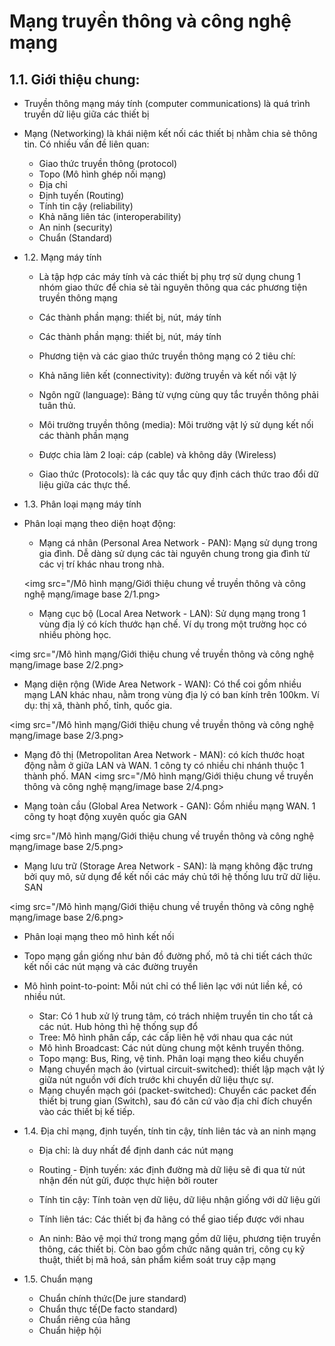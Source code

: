 # Mạng truyền thông và công nghệ mạng
## 1.1. Giới thiệu chung:
- Truyền thông mạng máy tính (computer communications) là quá trình truyền dữ liệu giữa các thiết bị

- Mạng (Networking) là khái niệm kết nối các thiết bị nhằm chia sẻ thông tin. Có nhiều vấn đề liên quan:
  - Giao thức truyền thông (protocol)
  - Topo (Mô hình ghép nối mạng)
  - Địa chỉ
  - Định tuyến (Routing)
  - Tính tin cậy (reliability)
  - Khả năng liên tác (interoperability)
  - An ninh (security)
  - Chuẩn (Standard)
- 1.2. Mạng máy tính
  - Là tập hợp các máy tính và các thiết bị phụ trợ sử dụng chung 1 nhóm giao thức để chia sẻ tài nguyên thông qua các phương tiện truyền thông mạng

  - Các thành phần mạng: thiết bị, nút, máy tính

  - Các thành phần mạng: thiết bị, nút, máy tính

  - Phương tiện và các giao thức truyền thông mạng có 2 tiêu chí:

  - Khả năng liên kết (connectivity): đường truyền và kết nối vật lý
  - Ngôn ngữ (language): Bảng từ vựng cùng quy tắc truyền thông phải tuân thủ.
  - Môi trường truyền thông (media): Môi trường vật lý sử dụng kết nối các thành phần mạng

  - Được chia làm 2 loại: cáp (cable) và không dây (Wireless)
  - Giao thức (Protocols): là các quy tắc quy định cách thức trao đổi dữ liệu giữa các thực thể.

- 1.3. Phân loại mạng máy tính
- Phân loại mạng theo diện hoạt động:

  - Mạng cá nhân (Personal Area Network - PAN): Mạng sử dụng trong gia đình. Dễ dàng sử dụng các tài nguyên chung trong gia đình từ các vị trí khác nhau trong nhà.

  <img src="/Mô hình mạng/Giới thiệu chung về truyền thông và công nghệ mạng/image base 2/1.png>
  

  - Mạng cục bộ (Local Area Network - LAN): Sử dụng mạng trong 1 vùng địa lý có kích thước hạn chế. Ví dụ trong một trường học có nhiều phòng học.

 <img src="/Mô hình mạng/Giới thiệu chung về truyền thông và công nghệ mạng/image base 2/2.png>

  - Mạng diện rộng (Wide Area Network - WAN): Có thể coi gồm nhiều mạng LAN khác nhau, nằm trong vùng địa lý có ban kính trên 100km. Ví dụ: thị xã, thành phố, tỉnh, quốc gia.

<img src="/Mô hình mạng/Giới thiệu chung về truyền thông và công nghệ mạng/image base 2/3.png>

  - Mạng đô thị (Metropolitan Area Network - MAN): có kích thước hoạt động nằm ở giữa LAN và WAN. 1 công ty có nhiều chi nhánh thuộc 1 thành phố.
MAN
<img src="/Mô hình mạng/Giới thiệu chung về truyền thông và công nghệ mạng/image base 2/4.png>

  - Mạng toàn cầu (Global Area Network - GAN): Gồm nhiều mạng WAN. 1 công ty hoạt động xuyên quốc gia
GAN

<img src="/Mô hình mạng/Giới thiệu chung về truyền thông và công nghệ mạng/image base 2/5.png>

  - Mạng lưu trữ (Storage Area Network - SAN): là mạng không đặc trưng bởi quy mô, sử dụng để kết nối các máy chủ tới hệ thống lưu trữ dữ liệu.
SAN

<img src="/Mô hình mạng/Giới thiệu chung về truyền thông và công nghệ mạng/image base 2/6.png>

- Phân loại mạng theo mô hình kết nối

- Topo mạng gần giống như bản đồ đường phố, mô tả chi tiết cách thức kết nối các nút mạng và các đường truyền

- Mô hình point-to-point: Mỗi nút chỉ có thể liên lạc với nút liền kề, có nhiều nút.
  - Star: Có 1 hub xử lý trung tâm, có trách nhiệm truyền tin cho tất cả các nút. Hub hỏng thì hệ thống sụp đổ
  - Tree: Mô hình phân cấp, các cấp liên hệ với nhau qua các nút
  - Mô hình Broadcast: Các nút dùng chung một kênh truyền thông.
  - Topo mạng: Bus, Ring, vệ tinh. Phân loại mạng theo kiểu chuyển
  - Mạng chuyển mạch ảo (virtual circuit-switched): thiết lập mạch vật lý giữa nút nguồn với đích trước khi chuyển dữ liệu thực sự.
  - Mạng chuyển mạch gói (packet-switched): Chuyển các packet đến thiết bị trung gian (Switch), sau đó căn cứ vào địa chỉ đích chuyển vào các thiết bị kế tiếp.
- 1.4. Địa chỉ mạng, định tuyến, tính tin cậy, tính liên tác và an ninh mạng
  - Địa chỉ: là duy nhất để định danh các nút mạng

  - Routing - Định tuyến: xác định đường mà dữ liệu sẽ đi qua từ nút nhận đến nút gửi, được thực hiện bởi router

  - Tính tin cậy: Tính toàn vẹn dữ liệu, dữ liệu nhận giống với dữ liệu gửi

  - Tính liên tác: Các thiết bị đa hãng có thể giao tiếp được với nhau

  - An ninh: Bảo vệ mọi thứ trong mạng gồm dữ liệu, phương tiện truyền thông, các thiết bị. Còn bao gồm chức năng quản trị, công cụ kỹ thuật, thiết bị mã hoá, sản phẩm kiểm soát truy cập mạng

- 1.5. Chuẩn mạng
  - Chuẩn chính thức(De jure standard)
  - Chuẩn thực tế(De facto standard)
  - Chuẩn riêng của hãng
  - Chuẩn hiệp hội